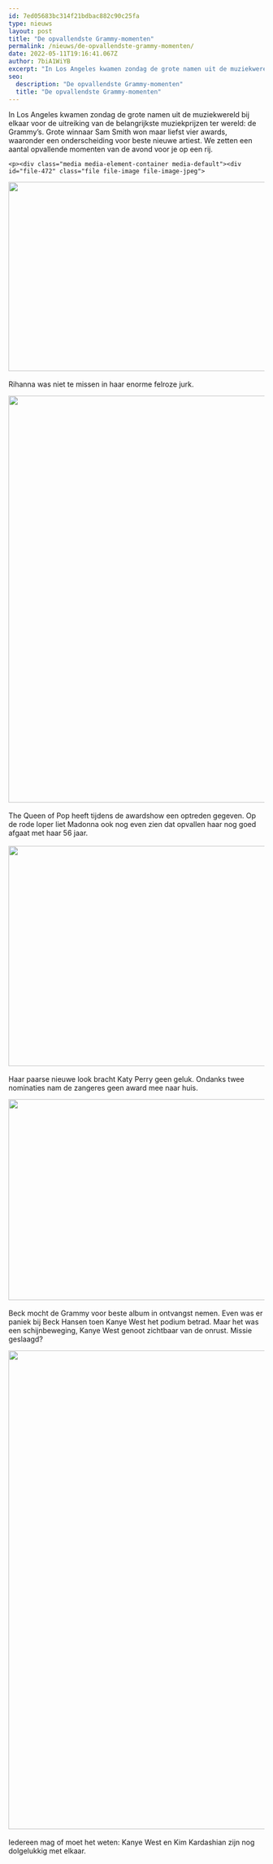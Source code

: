 ```yaml
---
id: 7ed05683bc314f21bdbac882c90c25fa
type: nieuws
layout: post
title: "De opvallendste Grammy-momenten"
permalink: /nieuws/de-opvallendste-grammy-momenten/
date: 2022-05-11T19:16:41.067Z
author: 7biA1WiYB
excerpt: "In Los Angeles kwamen zondag de grote namen uit de muziekwereld bij elkaar voor de uitreiking van de belangrijkste muziekprijzen ter wereld: de Grammy’s. Grote winnaar Sam Smith won maar liefst vier awards, waaronder een onderscheiding voor beste nieuwe artiest. We zetten een aantal opvallende momenten van de avond voor je op een rij.  "
seo:
  description: "De opvallendste Grammy-momenten"
  title: "De opvallendste Grammy-momenten"
---
```

In Los Angeles kwamen zondag de grote namen uit de muziekwereld bij elkaar voor de uitreiking van de belangrijkste muziekprijzen ter wereld: de Grammy’s. Grote winnaar Sam Smith won maar liefst vier awards, waaronder een onderscheiding voor beste nieuwe artiest. We zetten een aantal opvallende momenten van de avond voor je op een rij.  

    <p><div class="media media-element-container media-default"><div id="file-472" class="file file-image file-image-jpeg">

        
  
  <div class="content">
    <img height="372" width="560" class="media-element file-default" src="https://7dagen.netlify.app/sites/default/files/50.jpg" alt="">  </div>

  
</div>
</div><br>Rihanna was niet te missen in haar enorme felroze jurk.
<p><div class="media media-element-container media-default"><div id="file-473" class="file file-image file-image-jpeg">

        
  
  <div class="content">
    <img height="800" width="560" class="media-element file-default" src="https://7dagen.netlify.app/sites/default/files/51.jpg" alt="">  </div>

  
</div>
</div><br>The Queen of Pop heeft tijdens de awardshow een optreden gegeven. Op de rode loper liet Madonna ook nog even zien dat opvallen haar nog goed afgaat met haar 56 jaar.<br> <br><div class="media media-element-container media-default"><div id="file-474" class="file file-image file-image-jpeg">

        
  
  <div class="content">
    <img height="433" width="560" class="media-element file-default" src="https://7dagen.netlify.app/sites/default/files/52.jpg" alt="">  </div>

  
</div>
</div><br>Haar paarse nieuwe look bracht Katy Perry geen geluk. Ondanks twee nominaties nam de zangeres geen award mee naar huis.
<p><div class="media media-element-container media-default"><div id="file-475" class="file file-image file-image-jpeg">

        
  
  <div class="content">
    <img height="395" width="560" class="media-element file-default" src="https://7dagen.netlify.app/sites/default/files/53.jpg" alt="">  </div>

  
</div>
</div><br>Beck mocht de Grammy voor beste album in ontvangst nemen. Even was er paniek bij Beck Hansen toen Kanye West het podium betrad. Maar het was een schijnbeweging, Kanye West genoot zichtbaar van de onrust. Missie geslaagd?
<p><div class="media media-element-container media-default"><div id="file-476" class="file file-image file-image-jpeg">

        
  
  <div class="content">
    <img height="941" width="560" class="media-element file-default" src="https://7dagen.netlify.app/sites/default/files/54.jpg" alt="">  </div>

  
</div>
</div><br>Iedereen mag of moet het weten: Kanye West en Kim Kardashian zijn nog dolgelukkig met elkaar.  
